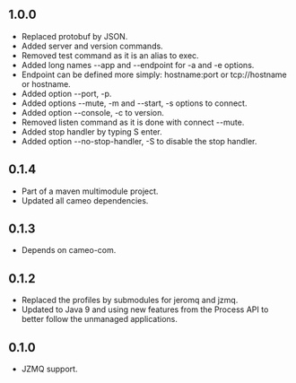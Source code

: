 1.0.0
-----

* Replaced protobuf by JSON.
* Added server and version commands.
* Removed test command as it is an alias to exec.
* Added long names --app and --endpoint for -a and -e options.
* Endpoint can be defined more simply: hostname:port or tcp://hostname or hostname.
* Added option --port, -p.
* Added options --mute, -m and --start, -s options to connect.
* Added option --console, -c to version.
* Removed listen command as it is done with connect --mute.
* Added stop handler by typing S enter.
* Added option --no-stop-handler, -S to disable the stop handler.

0.1.4
-----

* Part of a maven multimodule project.
* Updated all cameo dependencies.

0.1.3
-----

* Depends on cameo-com.

0.1.2
-----

* Replaced the profiles by submodules for jeromq and jzmq.
* Updated to Java 9 and using new features from the Process API to better follow the unmanaged applications.

0.1.0
-----

* JZMQ support.
